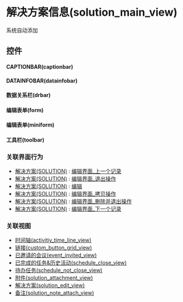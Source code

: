 # 解决方案信息(solution_main_view)  <!-- {docsify-ignore-all} -->


系统自动添加



## 控件
#### CAPTIONBAR(captionbar)
#### DATAINFOBAR(datainfobar)
#### 数据关系栏(drbar)
#### 编辑表单(form)
#### 编辑表单(miniform)
#### 工具栏(toolbar)


### 关联界面行为
  * [解决方案(SOLUTION)](module/crm/solution) : [编辑界面_上一个记录](module/crm/solution#界面行为)
  * [解决方案(SOLUTION)](module/crm/solution) : [编辑界面_退出操作](module/crm/solution#界面行为)
  * [解决方案(SOLUTION)](module/crm/solution) : [编辑](module/crm/solution#界面行为)
  * [解决方案(SOLUTION)](module/crm/solution) : [编辑界面_拷贝操作](module/crm/solution#界面行为)
  * [解决方案(SOLUTION)](module/crm/solution) : [编辑界面_删除并退出操作](module/crm/solution#界面行为)
  * [解决方案(SOLUTION)](module/crm/solution) : [编辑界面_下一个记录](module/crm/solution#界面行为)

### 关联视图
  * [时间轴(activitiy_time_line_view)](app/view/activitiy_time_line_view)
  * [链接(custom_button_grid_view)](app/view/custom_button_grid_view)
  * [已邀请的会议(event_invited_view)](app/view/event_invited_view)
  * [已完成的任务&历史活动(schedule_close_view)](app/view/schedule_close_view)
  * [待办任务(schedule_not_close_view)](app/view/schedule_not_close_view)
  * [附件(solution_attachment_view)](app/view/solution_attachment_view)
  * [解决方案(solution_edit_view)](app/view/solution_edit_view)
  * [备注(solution_note_attach_view)](app/view/solution_note_attach_view)

<script>
 const { createApp } = Vue
  createApp({
    data() {
      return {

      }
    }
  }).use(ElementPlus).mount('#app')
</script>